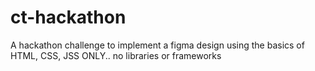 # ct-hackathon
A hackathon challenge to implement a figma design using the basics of HTML, CSS, JSS ONLY.. no libraries or frameworks
